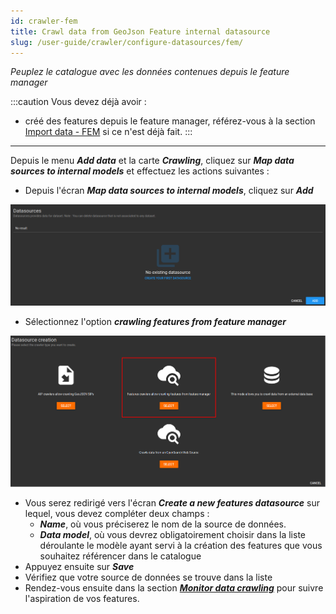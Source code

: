 ```yaml
---
id: crawler-fem
title: Crawl data from GeoJson Feature internal datasource
slug: /user-guide/crawler/configure-datasources/fem/
---
```


*Peuplez le catalogue avec les données contenues depuis le feature manager*

:::caution
Vous devez déjà avoir :

- créé des features depuis le feature manager, référez-vous à la section [Import data - FEM](../../../import-data/fem/introduction/) si ce n'est déjà fait.
:::

---

Depuis le menu ***Add data*** et la carte ***Crawling***, cliquez sur ***Map data sources to internal models*** et effectuez les actions suivantes :

- Depuis l'écran ***Map data sources to internal models***, cliquez sur ***Add***
<div align="center">
    <img src="/images/user-documentation/v1.4/5-crawler/crawler-add-datasource.png" alt="add datasource" width="800"/> 
</div>

- Sélectionnez l'option ***crawling features from feature manager***

<div align="center">
    <img src="/images/user-documentation/v1.4/5-crawler/crawler-add-datasource-fem.png" alt="features" width="800"/> 
</div>

- Vous serez redirigé vers l'écran ***Create a new features datasource*** sur lequel, vous devez compléter deux champs :
  - ***Name***, où vous préciserez le nom de la source de données.
  - ***Data model***, où vous devrez obligatoirement choisir dans la liste déroulante le modèle ayant servi à la création des features que vous souhaitez référencer dans le catalogue
- Appuyez ensuite sur ***Save***
- Vérifiez que votre source de données se trouve dans la liste
- Rendez-vous ensuite dans la section ***[Monitor data crawling](../../monitor-crawling/)*** pour suivre l'aspiration de vos features.
